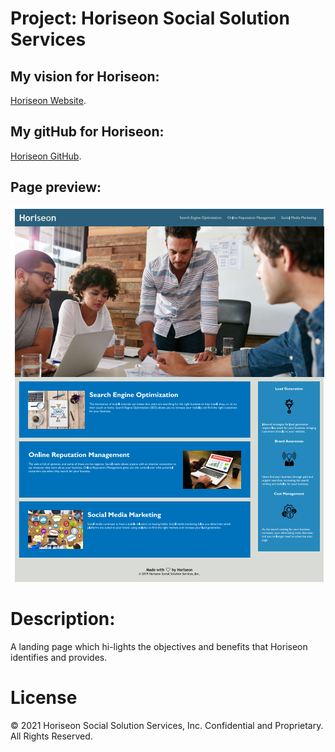 
# Project: Horiseon Social Solution Services
   ## My vision for Horiseon:
   [Horiseon Website](https://jeminick.github.io/Horiseon/).
   ## My gitHub for Horiseon:
   [Horiseon GitHub](https://github.com/JEMinick/Horiseon/).

## Page preview:
![Refactored:](./assets/images/Horiseon-ScreenShot.PNG?raw=true)

# Description:
   A landing page which hi-lights the objectives and benefits that Horiseon identifies and provides.

# License
© 2021 Horiseon Social Solution Services, Inc. Confidential and Proprietary. All Rights Reserved.
